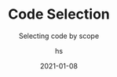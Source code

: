 ---
date: 2021-01-08
title: Code Selection
technologies: [java, kotlin]
topics: [editing]
author: hs
subtitle: Selecting code by scope
thumbnail: ./thumbnail.png
cardThumbnail: ./card.png
shortVideo:
  poster: ./tip.png
  url: https://youtu.be/c9aM8PgD6ZM
seealso:
  - title: IntelliJ IDEA Help - Select code constructs
    href: https://www.jetbrains.com/help/idea/working-with-source-code.html#editor_code_selection
leadin: |
  Press **⌥↑** (macOS), or **Ctrl+W** (Windows/Linux), to extend your selection of code by scope. To reduce the scope, use **⌥↓** (macOS), or **Shift+Ctrl+W** (Windows/Linux).

  This can be useful for a visual representation of scope when moving blocks of code around.  
---
